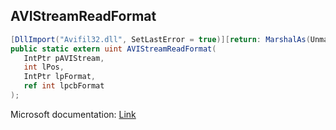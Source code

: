 ## AVIStreamReadFormat

```csharp
[DllImport("Avifil32.dll", SetLastError = true)][return: MarshalAs(UnmanagedType.U4)]
public static extern uint AVIStreamReadFormat(
   IntPtr pAVIStream,
   int lPos,
   IntPtr lpFormat,
   ref int lpcbFormat
);
```

Microsoft documentation: [Link](https://docs.microsoft.com/en-us/windows/win32/api/vfw/nf-vfw-avistreamreadformat)
